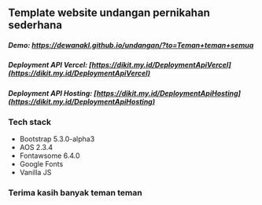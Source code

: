 ## Template website undangan pernikahan sederhana

##### Demo: https://dewanakl.github.io/undangan/?to=Teman+teman+semua

##### Deployment API Vercel: [https://dikit.my.id/DeploymentApiVercel](https://dikit.my.id/DeploymentApiVercel)
##### Deployment API Hosting: [https://dikit.my.id/DeploymentApiHosting](https://dikit.my.id/DeploymentApiHosting)

### Tech stack
- Bootstrap 5.3.0-alpha3
- AOS 2.3.4
- Fontawsome 6.4.0
- Google Fonts
- Vanilla JS

### Terima kasih banyak teman teman
